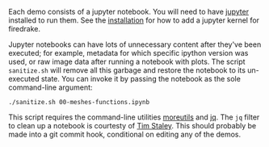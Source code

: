 Each demo consists of a jupyter notebook.
You will need to have [jupyter](https://jupyter.org/) installed to run them.
See the [installation](https://icepack.github.io/installation.html) for how to add a jupyter kernel for firedrake.

Jupyter notebooks can have lots of unnecessary content after they've been executed; for example, metadata for which specific ipython version was used, or raw image data after running a notebook with plots.
The script `sanitize.sh` will remove all this garbage and restore the notebook to its un-executed state.
You can invoke it by passing the notebook as the sole command-line argument:

    ./sanitize.sh 00-meshes-functions.ipynb

This script requires the command-line utilities [moreutils](https://joeyh.name/code/moreutils/) and [jq](https://stedolan.github.io/jq/).
The `jq` filter to clean up a notebook is courtesty of [Tim Staley](http://timstaley.co.uk/posts/making-git-and-jupyter-notebooks-play-nice/).
This should probably be made into a git commit hook, conditional on editing any of the demos.

